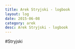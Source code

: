 ```yaml
---
title: Arek Stryjski - logbook
layout: log
date: 2015-06-08
category: arek
desc: Arek Stryjski - logbook
---
```


#Stryjski